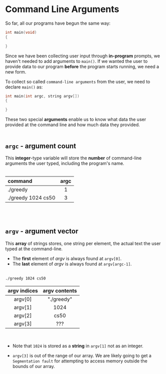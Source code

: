 # Command Line Arguments

So far, all our programs have begun the same way:

```c
int main(void)
{

}
```

Since we have been collecting user input through **in-program** prompts, we haven't needed to add arguments to `main()`. If we wanted the user to provide data to our program **before** the program starts running, we need a new form.

To collect so called `command-line arguments` from the user, we need to declare `main()` as:

```c
int main(int argc, string argv[])
{

}
```

These two special **arguments** enable us to know what data the user provided at the command line and how much data they provided.
<br><br>

## `argc` - argument count

This **integer**-type variable will store the **number** of command-line arguments the user typed, including the program's name.<br><br>

|command|argc|
|:-|:-:|
|./greedy|1|
|./greedy 1024 cs50|3|

<br><br>

## `argv` - argument vector

This **array** of strings stores, one string per element, the actual text the user typed at the command-line.

- The **first** element of *argv* is always found at `argv[0]`.
- The **last** element of *argv* is always found at `argv[argc-1]`.
<br><br>

```txt
./greedy 1024 cs50
```

|argv indices|argv contents|
|:-:|:-:|
|argv[0]|"./greedy"|
|argv[1]|1024|
|argv[2]|cs50|
|argv[3]|???|

<br>

- Note that `1024` is stored as a **string** in `argv[1]` not as an integer.

- `argv[3]` is out of the range of our array. We are likely going to get a `Segmentation fault` for attempting to access memory outside the bounds of our array.
